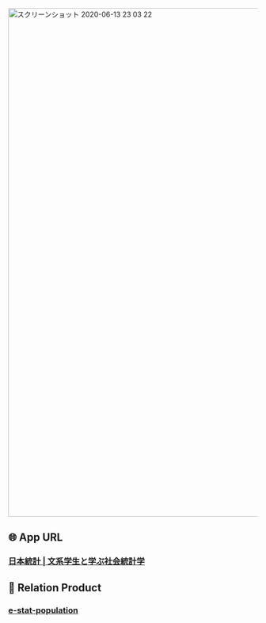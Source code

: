 <img width="1028" alt="スクリーンショット 2020-06-13 23 03 22" src="https://user-images.githubusercontent.com/50798936/84570707-212fc800-adca-11ea-9872-c8027847f7a1.png">


## :globe_with_meridians:  App URL

### [日本統計 | 文系学生と学ぶ社会統計学](https://japanese-statistics.jimdofree.com/)

## :eyes: Relation Product

### [e-stat-population](https://github.com/wafuwafu13/e-stat-population)

